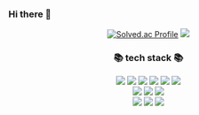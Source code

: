 <!--
<h2 align="center">🚀 Server Developer Kim Juncheol Here! 🚀</h2> !-->
### Hi there 👋
<div align="center"> 

[![Solved.ac Profile](http://mazassumnida.wtf/api/v2/generate_badge?boj=jungeun04)](https://solved.ac/jungeun04/)
<img src="https://github-readme-stats.vercel.app/api/top-langs/?username=Jungeun04&theme=onedark&layout=compact&langs_count=5">  


<h3 align="center"> 📚 tech stack 📚 </h3>
<div align="center">
        <img src="https://img.shields.io/badge/C-A8B9CC.svg?style=for-the-badge&logo=C&logoColor=black">
        <img src="https://img.shields.io/badge/STM32-03234B.svg?style=for-the-badge&logo=STMicroelectronics&logoColor=white">
        <img src="https://img.shields.io/badge/kicad-314CB0.svg?style=for-the-badge&logo=kicad&logoColor=white">
        <img src="https://img.shields.io/badge/Python-3776AB.svg?style=for-the-badge&logo=Python&logoColor=white">
        <img src="https://img.shields.io/badge/micropython-DC382D.svg?style=for-the-badge&logo=micropython&logoColor=white">
        <img src="https://img.shields.io/badge/linux-FCC624?style=for-the-badge&logo=linux&logoColor=black">
        <br>
        <img src="https://img.shields.io/badge/MongoDB-47A248.svg?style=for-the-badge&logo=MongoDB&logoColor=white">
        <img src="https://img.shields.io/badge/flask-000000.svg?style=for-the-badge&logo=flask&logoColor=white">
        <img src="https://img.shields.io/badge/Django-092E20.svg?style=for-the-badge&logo=Django&logoColor=white">
        <br>
        <img src="https://img.shields.io/badge/JavaScript-F7DF1E.svg?style=for-the-badge&logo=JavaScript&logoColor=black">
        <img src="https://img.shields.io/badge/html5-E34F26.svg?style=for-the-badge&logo=html5&logoColor=white">
        <img src="https://img.shields.io/badge/css3-1572B6.svg?style=for-the-badge&logo=css3&logoColor=white">
</div>
